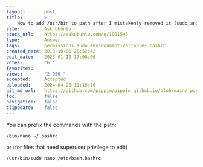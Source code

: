 ```yaml
---
layout:       post
title:        >
    How to add /usr/bin to path after I mistakenly removed it (sudo and nano are no longer in path)
site:         Ask Ubuntu
stack_url:    https://askubuntu.com/q/1081545
type:         Answer
tags:         permissions sudo environment-variables bashrc
created_date: 2018-10-06 20:52:42
edit_date:    2023-01-10 17:08:00
votes:        "6 "
favorites:    
views:        "2,950 "
accepted:     Accepted
uploaded:     2024-04-28 11:15:16
git_md_url:   https://github.com/pippim/pippim.github.io/blob/main/_posts/2018/2018-10-06-How-to-add-_usr_bin-to-path-after-I-mistakenly-removed-it-_sudo-and-nano-are-no-longer-in-path_.md
toc:          false
navigation:   false
clipboard:    false
---
```


You can prefix the commands with the path:

``` 
/bin/nano ~/.bashrc
```

or (for files that need superuser privilege to edit)

``` 
/usr/bin/sudo nano /etc/bash.bashrc
```

